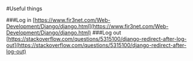 #Useful things

###Log in
[https://www.fir3net.com/Web-Development/Django/django.html](https://www.fir3net.com/Web-Development/Django/django.html)
###Log out
[https://stackoverflow.com/questions/5315100/django-redirect-after-log-out](https://stackoverflow.com/questions/5315100/django-redirect-after-log-out)